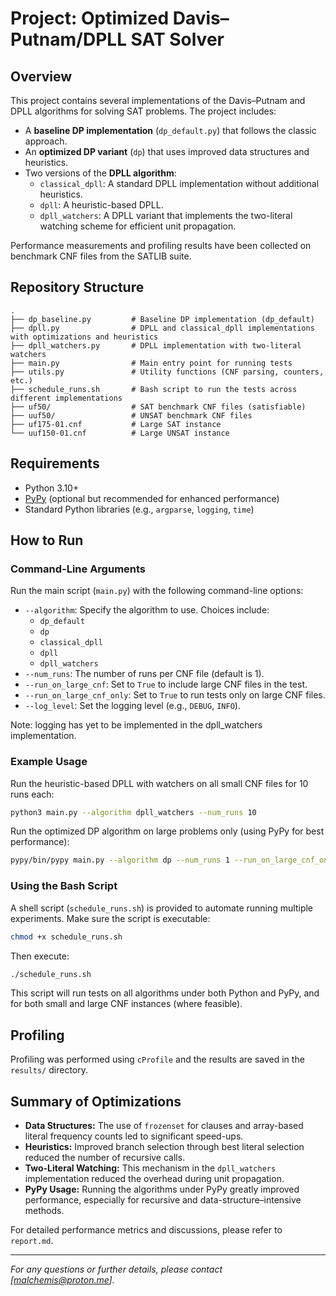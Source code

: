 # Project: Optimized Davis–Putnam/DPLL SAT Solver

## Overview

This project contains several implementations of the Davis–Putnam and DPLL algorithms for solving SAT problems. The project includes:
- A **baseline DP implementation** (`dp_default.py`) that follows the classic approach.
- An **optimized DP variant** (`dp`) that uses improved data structures and heuristics.
- Two versions of the **DPLL algorithm**:
  - `classical_dpll`: A standard DPLL implementation without additional heuristics.
  - `dpll`: A heuristic-based DPLL.
  - `dpll_watchers`: A DPLL variant that implements the two-literal watching scheme for efficient unit propagation.

Performance measurements and profiling results have been collected on benchmark CNF files from the SATLIB suite.

## Repository Structure

```
.
├── dp_baseline.py         # Baseline DP implementation (dp_default)
├── dpll.py                # DPLL and classical_dpll implementations with optimizations and heuristics
├── dpll_watchers.py       # DPLL implementation with two-literal watchers
├── main.py                # Main entry point for running tests
├── utils.py               # Utility functions (CNF parsing, counters, etc.)
├── schedule_runs.sh       # Bash script to run the tests across different implementations
├── uf50/                  # SAT benchmark CNF files (satisfiable)
├── uuf50/                 # UNSAT benchmark CNF files
├── uf175-01.cnf           # Large SAT instance
└── uuf150-01.cnf          # Large UNSAT instance
```

## Requirements

- Python 3.10+  
- [PyPy](https://www.pypy.org/) (optional but recommended for enhanced performance)
- Standard Python libraries (e.g., `argparse`, `logging`, `time`)



## How to Run

### Command-Line Arguments

Run the main script (`main.py`) with the following command-line options:

- `--algorithm`: Specify the algorithm to use. Choices include:
  - `dp_default`
  - `dp`
  - `classical_dpll`
  - `dpll`
  - `dpll_watchers`
- `--num_runs`: The number of runs per CNF file (default is 1).
- `--run_on_large_cnf`: Set to `True` to include large CNF files in the test.
- `--run_on_large_cnf_only`: Set to `True` to run tests only on large CNF files.
- `--log_level`: Set the logging level (e.g., `DEBUG`, `INFO`).

Note: logging has yet to be implemented in the dpll_watchers implementation.

### Example Usage

Run the heuristic-based DPLL with watchers on all small CNF files for 10 runs each:
```bash
python3 main.py --algorithm dpll_watchers --num_runs 10
```

Run the optimized DP algorithm on large problems only (using PyPy for best performance):
```bash
pypy/bin/pypy main.py --algorithm dp --num_runs 1 --run_on_large_cnf_only True
```

### Using the Bash Script

A shell script (`schedule_runs.sh`) is provided to automate running multiple experiments. Make sure the script is executable:
```bash
chmod +x schedule_runs.sh
```
Then execute:
```bash
./schedule_runs.sh
```
This script will run tests on all algorithms under both Python and PyPy, and for both small and large CNF instances (where feasible).

## Profiling

Profiling was performed using `cProfile` and the results are saved in the `results/` directory.

## Summary of Optimizations

- **Data Structures:** The use of `frozenset` for clauses and array-based literal frequency counts led to significant speed-ups.
- **Heuristics:** Improved branch selection through best literal selection reduced the number of recursive calls.
- **Two-Literal Watching:** This mechanism in the `dpll_watchers` implementation reduced the overhead during unit propagation.
- **PyPy Usage:** Running the algorithms under PyPy greatly improved performance, especially for recursive and data-structure–intensive methods.

For detailed performance metrics and discussions, please refer to `report.md`.

---

*For any questions or further details, please contact [malchemis@proton.me].*